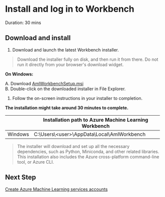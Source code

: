 # Install and log in to Workbench

Duration: 30 mins

## Download and install

1. Download and launch the latest Workbench installer. 

> Download the installer fully on disk, and then run it from there. Do not run it directly from your browser's download widget.

**On Windows:** 

A. Download <a href="https://aka.ms/azureml-wb-msi" target="_blank">AmlWorkbenchSetup.msi</a><br/>
B. Double-click on the downloaded installer in File Explorer.

1. Follow the on-screen instructions in your installer to completion. 

**The installation might take around 30 minutes to complete.**  

| |Installation path to Azure Machine Learning Workbench|
|--------|------------------------------------------------|
|Windows|C:\Users\\<user\>\AppData\Local\AmlWorkbench|

> The installer will download and set up all the necessary dependencies, such as Python, Miniconda, and other related libraries. This installation also includes the Azure cross-platform command-line tool, or Azure CLI.

## Next Step

[Create Azure Machine Learning services accounts](./04.CreateAZMLServices.md)
